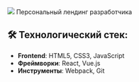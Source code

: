
<div style="background-image: url('https://avatars.mds.yandex.net/i?id=8f19b846bc1709e9af0610ae97517c0795105774-5396936-images-thumbs&n=13')>
  
#  <img src="https://img.icons8.com/color/48/000000/developer.png"/> Персональный лендинг разработчика

## 🛠 Технологический стек:
- **Frontend**: HTML5, CSS3, JavaScript
- **Фреймворки**: React, Vue.js
- **Инструменты**: Webpack, Git  

</div>
